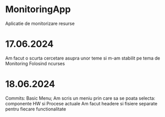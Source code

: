 # MonitoringApp
Aplicatie de monitorizare resurse
# 17.06.2024
Am facut o scurta cercetare asupra unor teme si m-am stabilit pe tema de Monitoring Folosind ncurses
# 18.06.2024
Commits: Basic Menu;
Am scris un meniu prin care sa se poata selecta: componente HW si Procese actuale
Am facut headere si fisiere separate pentru fiecare functionalitate

